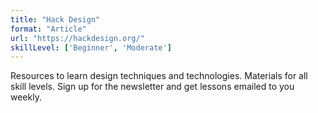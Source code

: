 ```yaml
---
title: "Hack Design"
format: "Article"
url: "https://hackdesign.org/"
skillLevel: ['Beginner', 'Moderate']
---
```


Resources to learn design techniques and technologies. Materials for all skill levels. Sign up for the newsletter and get lessons emailed to you weekly.
